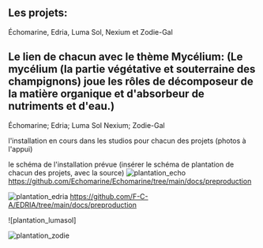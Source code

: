 ## Les projets:
Échomarine, Edria, Luma Sol, Nexium et Zodie-Gal

## Le lien de chacun avec le thème Mycélium: (Le mycélium (la partie végétative et souterraine des champignons) joue les rôles de décomposeur de la matière organique et d'absorbeur de nutriments et d'eau.)
Échomarine;
Edria;
Luma Sol
Nexium;
Zodie-Gal

l'installation en cours dans les studios pour chacun des projets (photos à l'appui)

le schéma de l'installation prévue (insérer le schéma de plantation de chacun des projets, avec la source)
![plantation_echo](https://user-images.githubusercontent.com/90852900/216374037-8080de26-ad2f-4eeb-83c4-d4192a348956.png)
https://github.com/Echomarine/Echomarine/tree/main/docs/preproduction

![plantation_edria](https://github.com/F-C-A/EDRIA/blob/main/docs/preproduction/medias/plan_direction_capteur.png)
https://github.com/F-C-A/EDRIA/tree/main/docs/preproduction

![plantation_lumasol]


![plantation_zodie](https://github.com/tim-montmorency/66B-modele_de_projet/blob/main/docs/preproduction/medias/o3_plantation.svg)
